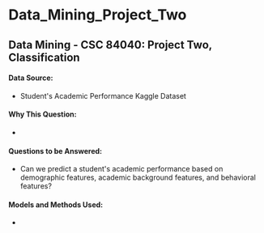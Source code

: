 # Data_Mining_Project_Two
## Data Mining - CSC 84040: Project Two, Classification

#### Data Source:
* Student's Academic Performance Kaggle Dataset
   
#### Why This Question:
*

#### Questions to be Answered:
* Can we predict a student's academic performance based on demographic features, academic background features, and behavioral features?

#### Models and Methods Used:
* 
